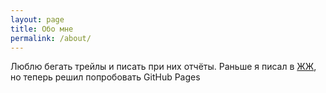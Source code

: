 ```yaml
---
layout: page
title: Обо мне
permalink: /about/
---
```


Люблю бегать трейлы и писать при них отчёты. Раньше я писал в [ЖЖ](http://running-idiot.livejournal.com/), но теперь решил попробовать GitHub Pages
